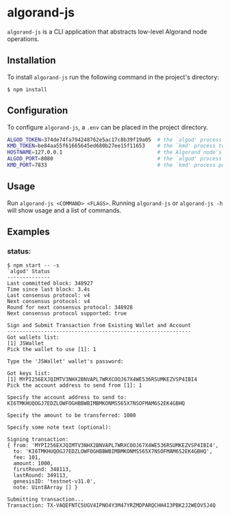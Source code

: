 # algorand-js

`algorand-js` is a CLI application that abstracts low-level Algorand node operations.

## Installation

To install `algorand-js` run the following command in the project's directory:

```
$ npm install
```

## Configuration

To configure `algorand-js`, a `.env` can be placed in the project directory.

```bash
ALGOD_TOKEN=374de74fa794248762e5ac17c8b39f19a05  # the `algod' process token
KMD_TOKEN=be84aa55f61665645ed680b27ee15f11653    # the `kmd' process token
HOSTNAME=127.0.0.1                               # the Algorand node's IP (optional; defaults shown)
ALGOD_PORT=8080                                  # the `algod' process port (optional; defaults shown)
KMD_PORT=7833                                    # the `kmd' process port (optional; defaults shown)
```

## Usage

Run `algorand-js <COMMAND> <FLAGS>`. Running `algorand-js` or `algorand-js -h` will show usage and a list of commands.

## Examples

### status:

```
$ npm start -- -s
`algod' Status
--------------
Last committed block: 348927
Time since last block: 3.4s
Last consensus protocol: v4
Next consensus protocol: v4
Round for next consensus protocol: 348928
Next consensus protocol supported: true

Sign and Submit Transaction from Existing Wallet and Account
------------------------------------------------------------
Got wallets list:
[1] JSWallet
Pick the wallet to use [1]: 1

Type the 'JSWallet' wallet's password: 

Got keys list:
[1] MYPI256EXJQIMTV3NHX2BNVAPL7WRXCOOJ67X4WE536RSUMKEZVSP4IBI4
Pick the account address to send from [1]: 1

Specify the account address to send to: KI6TMKHUQOGJ7EDZLOWFOGHBBWBIMBMKONMS565X7NSOFMAM6S2EK4GBHQ

Specify the amount to be transferred: 1000

Specify some note text (optional):

Signing transaction:
{ from: 'MYPI256EXJQIMTV3NHX2BNVAPL7WRXCOOJ67X4WE536RSUMKEZVSP4IBI4',
  to: 'KI6TMKHUQOGJ7EDZLOWFOGHBBWBIMBMKONMS565X7NSOFMAM6S2EK4GBHQ',
  fee: 101,
  amount: 1000,
  firstRound: 348113,
  lastRound: 349113,
  genesisID: 'testnet-v31.0',
  note: Uint8Array [] }

Submitting transaction...
Transaction: TX-VAQEFNTC5UGV4IPNO4Y3M47YRZMDPARQCHH4I3PBK2J2WEOV5J4Q
```
